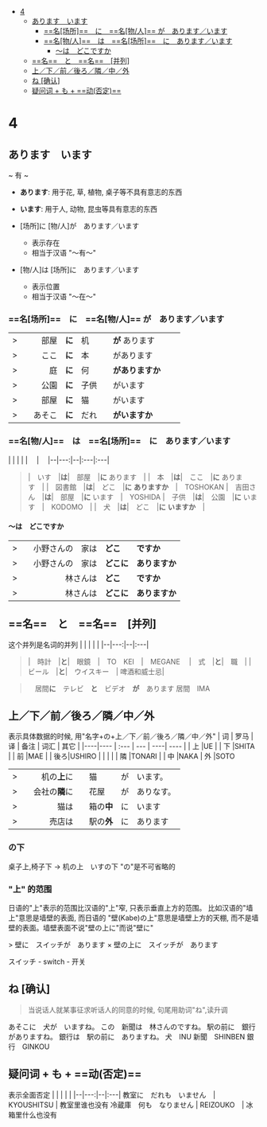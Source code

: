 <!-- MDTOC maxdepth:6 firsth1:1 numbering:0 flatten:0 bullets:1 updateOnSave:1 -->

- [4](#4)
   - [あります　います](#あります　います)
      - [==名[场所]==　に　==名[物/人]== が　あります／います](#名场所　に　名物人-が　あります／います)
      - [==名[物/人]==　は　==名[场所]==　に　あります／います](#名物人　は　名场所　に　あります／います)
         - [～は　どこですか](#～は　どこですか)
   - [==名==　と　==名==　[并列]](#名　と　名　并列)
   - [上／下／前／後ろ／隣／中／外](#上／下／前／後ろ／隣／中／外)
   - [ね  [确认]](#ね-确认)
   - [疑问词 + も + ==动(否定)==](#疑问词-も-动否定)

<!-- /MDTOC -->
# 4
## あります　います
~ 有 ~
+ **あります**: 用于花, 草, 植物, 桌子等不具有意志的东西
+ **います**: 用于人, 动物, 昆虫等具有意志的东西

+ [场所]に [物/人]が　あります／います
    + 表示存在
    + 相当于汉语 "～有～"
+ [物/人]は [场所]に　あります／います
    + 表示位置
    + 相当于汉语 "～在～"
### ==名[场所]==　に　==名[物/人]== が　あります／います
|   |   |  |  ||
|--|---:|--|:---|:---|
> |　部屋　|**に**|机　|**が**  あります　|　TSUKUE
> |　ここ　|**に**|本　|があります　|
> |　庭　　|**に**|何　|**がありますか**　　|　NIWA
> |　公園　|**に**|子供|がいます　　|　KOUEN
> |　部屋　|**に**|猫　|がいます　　|
> |　あそこ|**に**|だれ　|**がいますか**　|

### ==名[物/人]==　は　==名[场所]==　に　あります／います
|   |   |  |  |　 |　
|--|---:|--|:---|:---|
> |　いす　|**は**|　部屋　|**に**  あります　|
> |　本　|**は**|　ここ　|**に**  あります　|
> |　図書館　|**は**|　どこ　|**に**  **ありますか**　|　TOSHOKAN
> |　吉田さん　|**は**|　部屋　|**に**  います　|　YOSHIDA
> |　子供　|**は**|　公園　|**に**  います　|　KODOMO　|
> |　犬　|**は**|　どこ　|**に**  **いますか**　|

#### ～は　どこですか

|   |   |  |  |
|--|---:|--|:---|
> |　小野さんの　家は|**どこ**|**ですか**|　ONO
> |　小野さんの　家は|**どこに**|**ありますか**|
> |　林さんは　|**どこ**|**ですか**　|　HAYASHI
> |　林さんは　|**どこに**|**ありますか**|

## ==名==　と　==名==　[并列]
这个并列是名词的并列
|   |   |  |  |
|--|---:|--|:---|
> |　時計　|**と**|　眼鏡　|　TO　KEI　|　MEGANE　
> |　式　|**と**|　職　|
> |　ビール　|**と**|　ウイスキー　| 啤酒和威士忌|

> 　居間**に**　テレビ　**と**　ビデオ　**が**　あります
居間　IMA

## 上／下／前／後ろ／隣／中／外
表示具体数据的时候, 用"名字+の+上／下／前／後ろ／隣／中／外"
| 词 |  罗马 | 译   | 备注 | 词汇 | 其它 |
|----|---- | :--- | --- | ----| ---- |
| 上  |UE        |
| 下  |SHITA     |
| 前  |MAE       |
| 後ろ|USHIRO    |  |  |  |
| 隣  |TONARI    |
| 中  |NAKA
| 外  |SOTO

|   |   |  |  |
|--|---:|--|:---|
> |　机の**上**に　|　猫|が　います。|　
> |　会社の**隣**に|　花屋|が　ありなす。|　KAISHA　|
> |　猫は　|　箱の**中**|に　います　|　HATO
> |　売店は|　駅の**外**|に　あります　|　BAITEN　|　EKI
### の下
桌子上,椅子下 -> 机の上　いすの下
"の"是不可省略的
### "上" 的范围
日语的"上"表示的范围比汉语的"上"窄, 只表示垂直上方的范围。
比如汉语的"墙上"意思是墙壁的表面, 而日语的 "壁(Kabe)の上"意思是墙壁上方的天棚, 而不是墙壁的表面。墙壁表面不说"壁の上に"而说"壁に"

\> 壁に　スイッチが　あります
× 壁の上に　スイッチが　あります

スイッチ - switch - 开关


## ね  [确认]
>当说话人就某事征求听话人的同意的时候, 句尾用助词"ね",读升调

あそこに　犬が　いますね。
この　新聞は　林さんのですね。
駅の前に　銀行がありますね。
銀行は　駅の前に　ありますね。
犬　INU
新聞　SHINBEN
銀行　GINKOU

## 疑问词 + も + ==动(否定)==
表示全面否定
|   |   |  |  |
|--|---:|--|:---|
教室に　だれも　いません　| KYOUSHITSU | 教室里谁也没有
冷蔵庫　何も　なりません | REIZOUKO　| 冰箱里什么也没有
